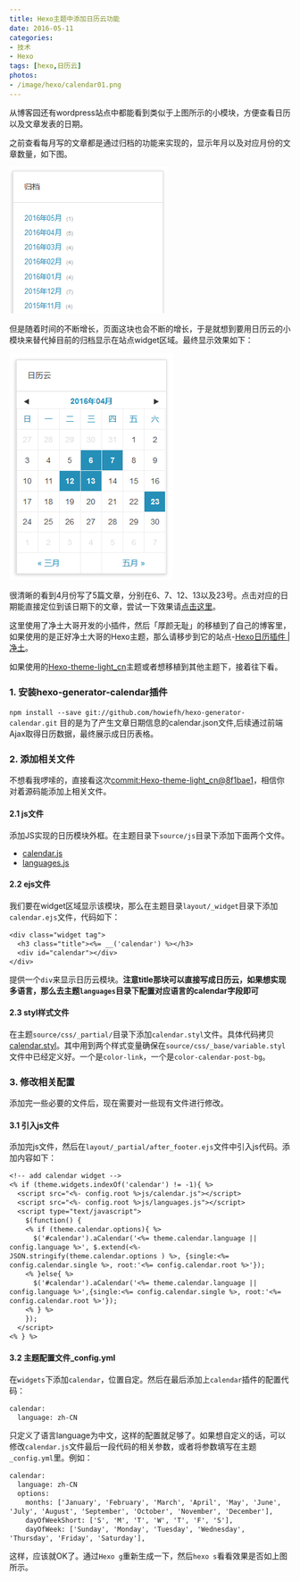 ```yaml
---
title: Hexo主题中添加日历云功能
date: 2016-05-11
categories: 
- 技术
- Hexo
tags: [hexo,日历云]
photos:
- /image/hexo/calendar01.png
---
```


从博客园还有wordpress站点中都能看到类似于上图所示的小模块，方便查看日历以及文章发表的日期。
<!-- more -->

之前查看每月写的文章都是通过归档的功能来实现的，显示年月以及对应月份的文章数量，如下图。

![](/image/hexo/calendar02.png)

但是随着时间的不断增长，页面这块也会不断的增长，于是就想到要用日历云的小模块来替代掉目前的归档显示在站点widget区域。最终显示效果如下：

![](/image/hexo/calendar03.png)

很清晰的看到4月份写了5篇文章，分别在6、7、12、13以及23号。点击对应的日期能直接定位到该日期下的文章，尝试一下效果请[点击这里](http://lupeng.me)。

这里使用了净土大哥开发的小插件，然后「厚颜无耻」的移植到了自己的博客里，如果使用的是正好净土大哥的Hexo主题，那么请移步到它的站点-[Hexo日历插件 | 净土](http://howiefh.github.io/2016/04/29/hexo-s-calendar-plugin/?utm_source=tuicool&utm_medium=referral)。

如果使用的[Hexo-theme-light_cn](https://github.com/pengloo53/Hexo-theme-light_cn)主题或者想移植到其他主题下，接着往下看。

### 1. 安装hexo-generator-calendar插件
`npm install --save git://github.com/howiefh/hexo-generator-calendar.git`
目的是为了产生文章日期信息的calendar.json文件,后续通过前端Ajax取得日历数据，最终展示成日历表格。

### 2. 添加相关文件
不想看我啰嗦的，直接看这次[commit:Hexo-theme-light_cn@8f1bae1](https://github.com/pengloo53/Hexo-theme-light_cn/commit/8f1bae1dc138fdb1ceb658e00bb6c71e803fbe51)，相信你对着源码能添加上相关文件。

#### 2.1 js文件
添加JS实现的日历模块外框。在主题目录下`source/js`目录下添加下面两个文件。
- [calendar.js](https://github.com/pengloo53/Hexo-theme-light_cn/tree/master/source/js)
- [languages.js](https://github.com/pengloo53/Hexo-theme-light_cn/tree/master/source/js)

#### 2.2 ejs文件
我们要在widget区域显示该模块，那么在主题目录`layout/_widget`目录下添加`calendar.ejs`文件，代码如下：

```
<div class="widget tag">
  <h3 class="title"><%= __('calendar') %></h3>
  <div id="calendar"></div>
</div>
```
提供一个`div`来显示日历云模块。__注意title那块可以直接写成日历云，如果想实现多语言，那么去主题`languages`目录下配置对应语言的calendar字段即可__

#### 2.3 styl样式文件
在主题`source/css/_partial/`目录下添加`calendar.styl`文件。具体代码拷贝[calendar.styl](https://github.com/pengloo53/Hexo-theme-light_cn/blob/master/source/css/_partial/calendar.styl)。其中用到两个样式变量确保在`source/css/_base/variable.styl`文件中已经定义好。一个是`color-link`，一个是`color-calendar-post-bg`。

### 3. 修改相关配置
添加完一些必要的文件后，现在需要对一些现有文件进行修改。
#### 3.1 引入js文件
添加完js文件，然后在`layout/_partial/after_footer.ejs`文件中引入js代码。添加内容如下：

```
<!-- add calendar widget -->
<% if (theme.widgets.indexOf('calendar') != -1){ %>
  <script src="<%- config.root %>js/calendar.js"></script>
  <script src="<%- config.root %>js/languages.js"></script>
  <script type="text/javascript">
    $(function() {
    <% if (theme.calendar.options){ %>
      $('#calendar').aCalendar('<%= theme.calendar.language || config.language %>', $.extend(<%- JSON.stringify(theme.calendar.options ) %>, {single:<%= config.calendar.single %>, root:'<%= config.calendar.root %>'});
    <% }else{ %>
      $('#calendar').aCalendar('<%= theme.calendar.language || config.language %>',{single:<%= config.calendar.single %>, root:'<%= config.calendar.root %>'});
    <% } %>
    });
  </script>
<% } %>
```

#### 3.2 主题配置文件_config.yml
在`widgets`下添加`calendar`，位置自定。然后在最后添加上`calendar`插件的配置代码：

```
calendar:
  language: zh-CN
```

只定义了语言language为中文，这样的配置就足够了。如果想自定义的话，可以修改`calendar.js`文件最后一段代码的相关参数，或者将参数填写在主题`_config.yml`里。例如：

```
calendar:
  language: zh-CN
  options:
    months: ['January', 'February', 'March', 'April', 'May', 'June', 'July', 'August', 'September', 'October', 'November', 'December'],
    dayOfWeekShort: ['S', 'M', 'T', 'W', 'T', 'F', 'S'],
    dayOfWeek: ['Sunday', 'Monday', 'Tuesday', 'Wednesday', 'Thursday', 'Friday', 'Saturday'],
```

这样，应该就OK了。通过`Hexo g`重新生成一下，然后`hexo s`看看效果是否如上图所示。